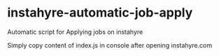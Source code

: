 # instahyre-automatic-job-apply
Automatic script for Applying jobs on instahyre

Simply copy content of index.js in console after opening instahyre.com

